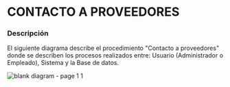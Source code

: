# CONTACTO A PROVEEDORES
### Descripción
El siguiente diagrama describe el procedimiento "Contacto a proveedores" donde se describen los procesos realizados entre: Usuario (Administrador o Empleado), Sistema y la Base de datos.

![blank diagram - page 1 1](https://user-images.githubusercontent.com/22714140/29647338-ac0236e4-8856-11e7-9e77-321e4f39d76f.png)